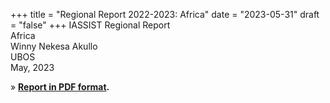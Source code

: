 +++
title = "Regional Report 2022-2023: Africa"
date = "2023-05-31"
draft = "false"
+++
IASSIST Regional Report<br />
Africa<br />
Winny Nekesa Akullo<br />
UBOS<br />
May, 2023

» **[Report in PDF format](/file/about/africa_regional_report_2022-2023.pdf).**




﻿
